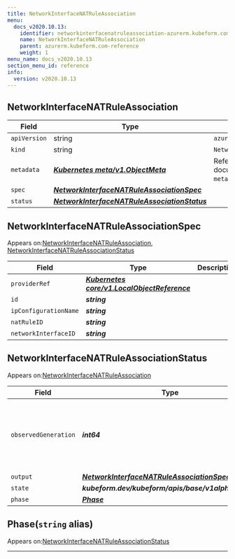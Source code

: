 ```yaml
---
title: NetworkInterfaceNATRuleAssociation
menu:
  docs_v2020.10.13:
    identifier: networkinterfacenatruleassociation-azurerm.kubeform.com
    name: NetworkInterfaceNATRuleAssociation
    parent: azurerm.kubeform.com-reference
    weight: 1
menu_name: docs_v2020.10.13
section_menu_id: reference
info:
  version: v2020.10.13
---
```


## NetworkInterfaceNATRuleAssociation
| Field | Type | Description |
| ------ | ----- | ----------- |
| `apiVersion` | string | `azurerm.kubeform.com/v1alpha1` |
|    `kind` | string | `NetworkInterfaceNATRuleAssociation` |
| `metadata` | ***[Kubernetes meta/v1.ObjectMeta](https://kubernetes.io/docs/reference/generated/kubernetes-api/v1.13/#objectmeta-v1-meta)***|Refer to the Kubernetes API documentation for the fields of the `metadata` field.|
| `spec` | ***[NetworkInterfaceNATRuleAssociationSpec](#networkinterfacenatruleassociationspec)***||
| `status` | ***[NetworkInterfaceNATRuleAssociationStatus](#networkinterfacenatruleassociationstatus)***||
## NetworkInterfaceNATRuleAssociationSpec

Appears on:[NetworkInterfaceNATRuleAssociation](#networkinterfacenatruleassociation), [NetworkInterfaceNATRuleAssociationStatus](#networkinterfacenatruleassociationstatus)

| Field | Type | Description |
| ------ | ----- | ----------- |
| `providerRef` | ***[Kubernetes core/v1.LocalObjectReference](https://kubernetes.io/docs/reference/generated/kubernetes-api/v1.13/#localobjectreference-v1-core)***||
| `id` | ***string***||
| `ipConfigurationName` | ***string***||
| `natRuleID` | ***string***||
| `networkInterfaceID` | ***string***||
## NetworkInterfaceNATRuleAssociationStatus

Appears on:[NetworkInterfaceNATRuleAssociation](#networkinterfacenatruleassociation)

| Field | Type | Description |
| ------ | ----- | ----------- |
| `observedGeneration` | ***int64***| ***(Optional)*** Resource generation, which is updated on mutation by the API Server.|
| `output` | ***[NetworkInterfaceNATRuleAssociationSpec](#networkinterfacenatruleassociationspec)***| ***(Optional)*** |
| `state` | ***kubeform.dev/kubeform/apis/base/v1alpha1.State***| ***(Optional)*** |
| `phase` | ***[Phase](#phase)***| ***(Optional)*** |
## Phase(`string` alias)

Appears on:[NetworkInterfaceNATRuleAssociationStatus](#networkinterfacenatruleassociationstatus)

---
